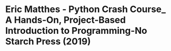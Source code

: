 # Eric Matthes - Python Crash Course_ A Hands-On, Project-Based Introduction to Programming-No Starch Press (2019)
